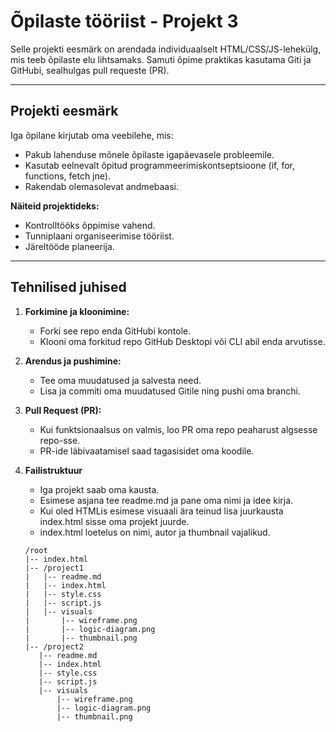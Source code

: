 # Õpilaste tööriist - Projekt 3

Selle projekti eesmärk on arendada individuaalselt HTML/CSS/JS-lehekülg, mis teeb õpilaste elu lihtsamaks. Samuti õpime praktikas kasutama Giti ja GitHubi, sealhulgas pull requeste (PR).

---

## Projekti eesmärk

Iga õpilane kirjutab oma veebilehe, mis:
- Pakub lahenduse mõnele õpilaste igapäevasele probleemile.
- Kasutab eelnevalt õpitud programmeerimiskontseptsioone (if, for, functions, fetch jne).
- Rakendab olemasolevat andmebaasi.

**Näiteid projektideks:**
- Kontrolltööks õppimise vahend.
- Tunniplaani organiseerimise tööriist.
- Järeltööde planeerija.

---

## Tehnilised juhised

1. **Forkimine ja kloonimine:**
   - Forki see repo enda GitHubi kontole.
   - Klooni oma forkitud repo GitHub Desktopi või CLI abil enda arvutisse.

2. **Arendus ja pushimine:**
   - Tee oma muudatused ja salvesta need.
   - Lisa ja commiti oma muudatused Gitile ning pushi oma branchi.

3. **Pull Request (PR):**
   - Kui funktsionaalsus on valmis, loo PR oma repo peaharust algsesse repo-sse.
   - PR-ide läbivaatamisel saad tagasisidet oma koodile.
  
4. **Failistruktuur**
    - Iga projekt saab oma kausta.
    - Esimese asjana tee readme.md ja pane oma nimi ja idee kirja.
    - Kui oled HTMLis esimese visuaali ära teinud lisa juurkausta index.html sisse oma projekt juurde.
    - index.html loetelus on nimi, autor ja thumbnail vajalikud.
    ```
   /root
   |-- index.html
   |-- /project1
   |   |-- readme.md
   |   |-- index.html
   |   |-- style.css
   |   |-- script.js
   |   |-- visuals
   |       |-- wireframe.png
   |       |-- logic-diagram.png
   |       |-- thumbnail.png
   |-- /project2
       |-- readme.md
       |-- index.html
       |-- style.css
       |-- script.js
       |-- visuals
           |-- wireframe.png
           |-- logic-diagram.png
           |-- thumbnail.png
   ```

